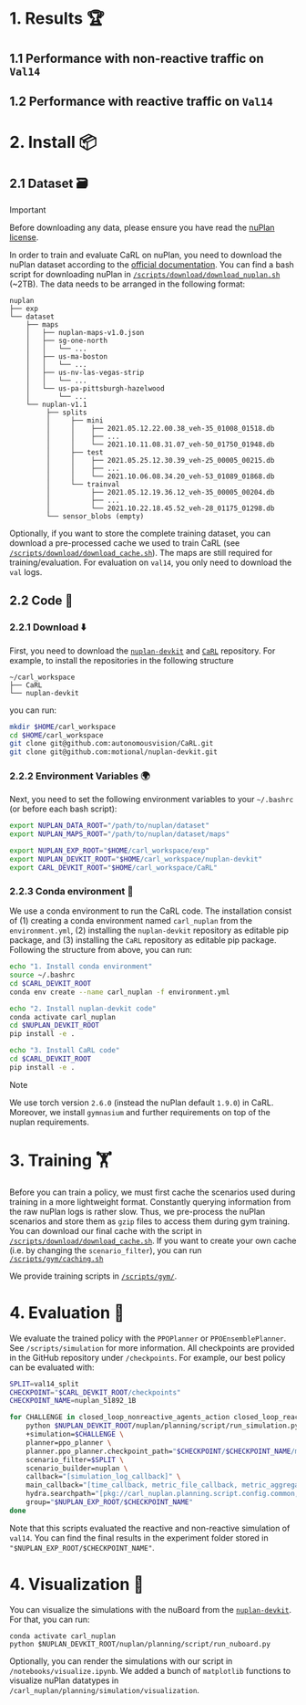 
# 1. Results 🏆

## 1.1 Performance with non-reactive traffic on `Val14` 

## 1.2 Performance with reactive traffic on `Val14` 


# 2. Install 📦

## 2.1 Dataset 🗃️
> [!IMPORTANT]  
> Before downloading any data, please ensure you have read the [nuPlan license](https://motional-nuplan.s3-ap-northeast-1.amazonaws.com/LICENSE).

In order to train and evaluate CaRL on nuPlan, you need to download the nuPlan dataset according to the [official documentation](https://nuplan-devkit.readthedocs.io/en/latest/dataset_setup.html). You can find a bash script for downloading nuPlan in [`/scripts/download/download_nuplan.sh`](https://github.com/autonomousvision/CaRL/blob/main/nuPlan/scripts/download/download_nuplan.sh) (~2TB). The data needs to be arranged in the following format:
```
nuplan
├── exp
└── dataset
    ├── maps
    │   ├── nuplan-maps-v1.0.json
    │   ├── sg-one-north
    │   │   └── ...
    │   ├── us-ma-boston
    │   │   └── ...
    │   ├── us-nv-las-vegas-strip
    │   │   └── ...
    │   └── us-pa-pittsburgh-hazelwood
    │       └── ...
    └── nuplan-v1.1
         ├── splits 
         │     ├── mini 
         │     │    ├── 2021.05.12.22.00.38_veh-35_01008_01518.db
         │     │    ├── ...
         │     │    └── 2021.10.11.08.31.07_veh-50_01750_01948.db
         │     ├── test 
         │     │    ├── 2021.05.25.12.30.39_veh-25_00005_00215.db
         │     │    ├── ...
         │     │    └── 2021.10.06.08.34.20_veh-53_01089_01868.db
         │     └── trainval
         │          ├── 2021.05.12.19.36.12_veh-35_00005_00204.db
         │          ├── ...
         │          └── 2021.10.22.18.45.52_veh-28_01175_01298.db
         └── sensor_blobs (empty)
```

Optionally, if you want to store the complete training dataset, you can download a pre-processed cache we used to train CaRL (see [`/scripts/download/download_cache.sh`](https://github.com/autonomousvision/CaRL/blob/main/nuPlan/scripts/download/download_cache.sh)). The maps are still required for training/evaluation. For evaluation on `val14`, you only need to download the `val` logs. 

## 2.2 Code 📄

### 2.2.1 Download ⬇️
First, you need to download the [`nuplan-devkit`](https://github.com/motional/nuplan-devkit) and [`CaRL`](https://github.com/autonomousvision/CaRL) repository. For example, to install the repositories in the following structure 
```
~/carl_workspace
├── CaRL
└── nuplan-devkit
```
you can run:
```bash 
mkdir $HOME/carl_workspace
cd $HOME/carl_workspace
git clone git@github.com:autonomousvision/CaRL.git
git clone git@github.com:motional/nuplan-devkit.git
```

### 2.2.2 Environment Variables 🌍
Next, you need to set the following environment variables to your `~/.bashrc` (or before each bash script):
```bash
export NUPLAN_DATA_ROOT="/path/to/nuplan/dataset"
export NUPLAN_MAPS_ROOT="/path/to/nuplan/dataset/maps"

export NUPLAN_EXP_ROOT="$HOME/carl_workspace/exp"
export NUPLAN_DEVKIT_ROOT="$HOME/carl_workspace/nuplan-devkit"
export CARL_DEVKIT_ROOT="$HOME/carl_workspace/CaRL"
```

### 2.2.3 Conda environment 🐍
We use a conda environment to run the CaRL code. The installation consist of (1) creating a conda environment named `carl_nuplan` from the `environment.yml`, (2) installing the `nuplan-devkit` repository as editable pip package, and (3) installing the `CaRL` repository as editable pip package. Following the structure from above, you can run:
```bash
echo "1. Install conda environment"
source ~/.bashrc 
cd $CARL_DEVKIT_ROOT
conda env create --name carl_nuplan -f environment.yml

echo "2. Install nuplan-devkit code"
conda activate carl_nuplan
cd $NUPLAN_DEVKIT_ROOT
pip install -e .

echo "3. Install CaRL code"
cd $CARL_DEVKIT_ROOT
pip install -e .
```
> [!NOTE]  
> We use torch version `2.6.0` (instead the nuPlan default `1.9.0`) in CaRL. Moreover, we install `gymnasium` and further requirements on top of the nuplan requirements.

# 3. Training 🏋️

Before you can train a policy, we must first cache the scenarios used during training in a more lightweight format. Constantly querying information from the raw nuPlan logs is rather slow. Thus, we pre-process the nuPlan scenarios and store them as `gzip` files to access them during gym training. You can download our final cache with the script in [`/scripts/download/download_cache.sh`](https://github.com/autonomousvision/CaRL/blob/main/nuPlan/scripts/download/download_cache.sh). If you want to create your own cache (i.e. by changing the `scenario_filter`), you can run [`/scripts/gym/caching.sh`](https://github.com/autonomousvision/CaRL/blob/main/nuPlan/scripts/gym/caching.sh)

We provide training scripts in [`/scripts/gym/`](https://github.com/autonomousvision/CaRL/blob/main/nuPlan/scripts/gym).


# 4. Evaluation 🚗
We evaluate the trained policy with the `PPOPlanner` or `PPOEnsemblePlanner`. See `/scripts/simulation` for more information. All checkpoints are provided in the GitHub repository under `/checkpoints`. For example, our best policy can be evaluated with:
```bash
SPLIT=val14_split
CHECKPOINT="$CARL_DEVKIT_ROOT/checkpoints"
CHECKPOINT_NAME=nuplan_51892_1B

for CHALLENGE in closed_loop_nonreactive_agents_action closed_loop_reactive_agents_action; do
    python $NUPLAN_DEVKIT_ROOT/nuplan/planning/script/run_simulation.py \
    +simulation=$CHALLENGE \
    planner=ppo_planner \
    planner.ppo_planner.checkpoint_path="$CHECKPOINT/$CHECKPOINT_NAME/model_best.pth" \
    scenario_filter=$SPLIT \
    scenario_builder=nuplan \
    callback="[simulation_log_callback]" \
    main_callback="[time_callback, metric_file_callback, metric_aggregator_callback, metric_summary_callback, csv_main_callback]" \
    hydra.searchpath="[pkg://carl_nuplan.planning.script.config.common, pkg://carl_nuplan.planning.script.config.simulation, pkg://carl_nuplan.planning.script.experiments, pkg://nuplan.planning.script.config.common, pkg://nuplan.planning.script.experiments]" \
    group="$NUPLAN_EXP_ROOT/$CHECKPOINT_NAME"
done
```
Note that this scripts evaluated the reactive and non-reactive simulation of `val14`. You can find the final results in the experiment folder stored in `"$NUPLAN_EXP_ROOT/$CHECKPOINT_NAME"`.

# 4. Visualization 🎨
You can visualize the simulations with the nuBoard from the [`nuplan-devkit`](https://github.com/motional/nuplan-devkit). For that, you can run:
```
conda activate carl_nuplan
python $NUPLAN_DEVKIT_ROOT/nuplan/planning/script/run_nuboard.py
```
Optionally, you can render the simulations with our script in `/notebooks/visualize.ipynb`. We added a bunch of `matplotlib` functions to visualize nuPlan datatypes in `/carl_nuplan/planning/simulation/visualization`. 


